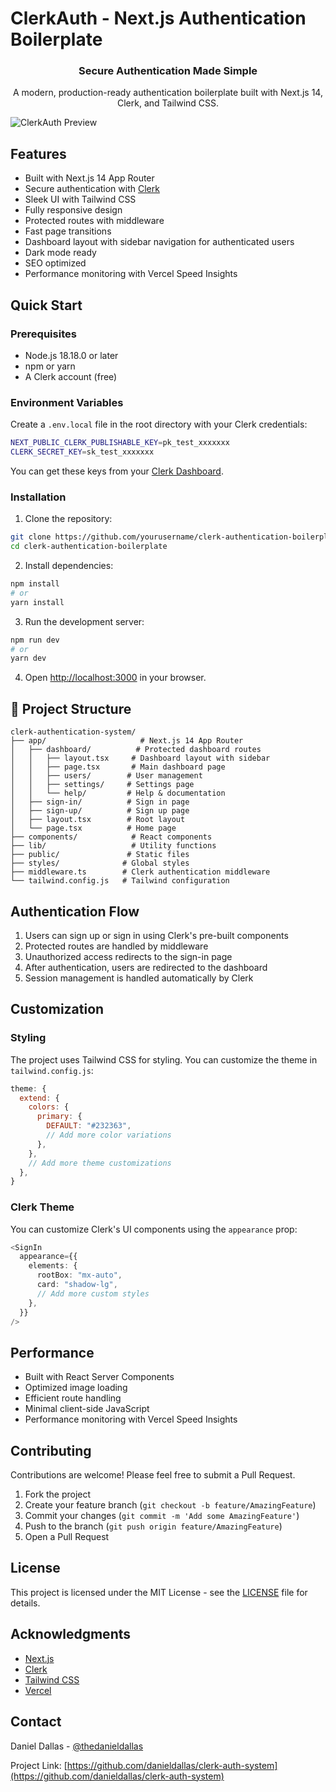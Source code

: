 # ClerkAuth - Next.js Authentication Boilerplate

<div align="center">
  <h3>Secure Authentication Made Simple</h3>
  <p>A modern, production-ready authentication boilerplate built with Next.js 14, Clerk, and Tailwind CSS.</p>
</div>

![ClerkAuth Preview](/public/og-image.png)

## Features

- Built with Next.js 14 App Router
- Secure authentication with [Clerk](https://clerk.com)
- Sleek UI with Tailwind CSS
- Fully responsive design
- Protected routes with middleware
- Fast page transitions
- Dashboard layout with sidebar navigation for authenticated users
- Dark mode ready
- SEO optimized
- Performance monitoring with Vercel Speed Insights

## Quick Start

### Prerequisites

- Node.js 18.18.0 or later
- npm or yarn
- A Clerk account (free)

### Environment Variables

Create a `.env.local` file in the root directory with your Clerk credentials:

```bash
NEXT_PUBLIC_CLERK_PUBLISHABLE_KEY=pk_test_xxxxxxx
CLERK_SECRET_KEY=sk_test_xxxxxxx
```

You can get these keys from your [Clerk Dashboard](https://dashboard.clerk.com).

### Installation

1. Clone the repository:

```bash
git clone https://github.com/yourusername/clerk-authentication-boilerplate.git
cd clerk-authentication-boilerplate
```

2. Install dependencies:

```bash
npm install
# or
yarn install
```

3. Run the development server:

```bash
npm run dev
# or
yarn dev
```

4. Open [http://localhost:3000](http://localhost:3000) in your browser.

## 📁 Project Structure

```
clerk-authentication-system/
├── app/                     # Next.js 14 App Router
│   ├── dashboard/          # Protected dashboard routes
│   │   ├── layout.tsx     # Dashboard layout with sidebar
│   │   ├── page.tsx       # Main dashboard page
│   │   ├── users/        # User management
│   │   ├── settings/     # Settings page
│   │   └── help/         # Help & documentation
│   ├── sign-in/          # Sign in page
│   ├── sign-up/          # Sign up page
│   ├── layout.tsx        # Root layout
│   └── page.tsx          # Home page
├── components/            # React components
├── lib/                   # Utility functions
├── public/               # Static files
├── styles/              # Global styles
├── middleware.ts        # Clerk authentication middleware
└── tailwind.config.js   # Tailwind configuration
```

## Authentication Flow

1. Users can sign up or sign in using Clerk's pre-built components
2. Protected routes are handled by middleware
3. Unauthorized access redirects to the sign-in page
4. After authentication, users are redirected to the dashboard
5. Session management is handled automatically by Clerk

## Customization

### Styling

The project uses Tailwind CSS for styling. You can customize the theme in `tailwind.config.js`:

```javascript
theme: {
  extend: {
    colors: {
      primary: {
        DEFAULT: "#232363",
        // Add more color variations
      },
    },
    // Add more theme customizations
  },
}
```

### Clerk Theme

You can customize Clerk's UI components using the `appearance` prop:

```typescript
<SignIn
  appearance={{
    elements: {
      rootBox: "mx-auto",
      card: "shadow-lg",
      // Add more custom styles
    },
  }}
/>
```

## Performance

- Built with React Server Components
- Optimized image loading
- Efficient route handling
- Minimal client-side JavaScript
- Performance monitoring with Vercel Speed Insights

## Contributing

Contributions are welcome! Please feel free to submit a Pull Request.

1. Fork the project
2. Create your feature branch (`git checkout -b feature/AmazingFeature`)
3. Commit your changes (`git commit -m 'Add some AmazingFeature'`)
4. Push to the branch (`git push origin feature/AmazingFeature`)
5. Open a Pull Request

## License

This project is licensed under the MIT License - see the [LICENSE](LICENSE) file for details.

## Acknowledgments

- [Next.js](https://nextjs.org)
- [Clerk](https://clerk.com)
- [Tailwind CSS](https://tailwindcss.com)
- [Vercel](https://vercel.com)

## Contact

Daniel Dallas - [@thedanieldallas](https://twitter.com/thedanieldallas)

Project Link: [https://github.com/danieldallas/clerk-auth-system](https://github.com/danieldallas/clerk-auth-system)

